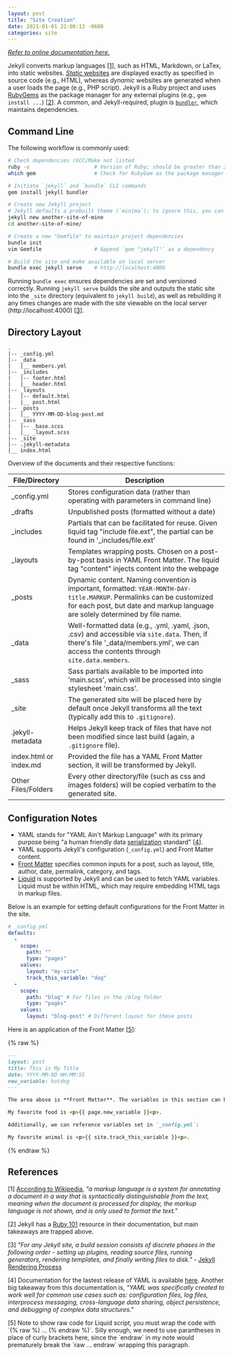 ```yaml
---
layout: post
title: "Site Creation"
date: 2021-01-01 22:00:13 -0600
categories: site
---
```

[*Refer to online documentation here.*](https://jekyllrb.com/)

Jekyll converts markup languages [<a href="#ref1">1</a>], such as HTML,
Markdown, or LaTex, into static websites. [*Static* websites](https://en.wikipedia.org/wiki/Static_web_page) are
displayed exactly as specified in source code (e.g., HTML), whereas
*dynamic* websites are generated when a user loads the page (e.g., PHP
script). Jekyll is a Ruby project and uses
[RubyGems](https://rubygems.org/) as the package manager for any
external plugins (e.g., `gem install ...`) [<a href="#ref2">2</a>]. A
common, and Jekyll-required, plugin is [`bundler`](https://bundler.io/),
which maintains dependencies.

## Command Line

The following workflow is commonly used:

```bash
# Check dependencies (GCC/Make not listed
ruby -v                     # Version of Ruby; should be greater than 2.4
which gem                   # Check for RubyGem as the package manager

# Initiate `jekyll` and `bundle` CLI commands
gem install jekyll bundler

# Create new Jekyll project
# Jekyll defaults a prebuilt theme (`minima`); to ignore this, you can pass `--blank`
jekyll new another-site-of-mine
cd another-site-of-mine/

# Create a new "Gemfile" to maintain project dependencies
bundle init
vim Gemfile                 # Append `gem "jekyll"` as a dependency

# Build the site and make available on local server
bundle exec jekyll serve    # http://localhost:4000
```

Running `bundle exec` ensures dependencies are set and versioned
correctly. Running `jekyll serve` builds the site and outputs the static
site into the `_site` directory (equivalent to `jekyll build`), as well
as rebuilding it any times changes are made with the site viewable on
the local server (http://localhost:4000) [<a href="#ref3">3</a>].

## Directory Layout

```
.
|-- _config.yml
|-- _data
|   |__ members.yml
|-- _includes
|   |-- footer.html
|   |__ header.html
|-- _layouts
|   |-- default.html
|   |__ post.html
|-- _posts
|   |__ YYYY-MM-DD-blog-post.md
|-- _sass
|   |-- _base.scss
|   |__ _layout.scss
|-- _site
|-- .jekyll-metadata
|__ index.html
```

Overview of the documents and their respective functions:

| File/Directory | Description |
| -------------- | ----------- |
| _config.yml    | Stores configuration data (rather than operating with parameters in command line) |
| _drafts        | Unpublished posts (formatted without a date) |
| _includes      | Partials that can be facilitated for reuse. Given liquid tag "include file.ext", the partial can be found in '_includes/file.ext' |
| _layouts       | Templates wrapping posts. Chosen on a post-by-post basis in YAML Front Matter. The liquid tag "content" injects content into the webpage |
| _posts         | Dynamic content. Naming convention is important, formatted: `YEAR-MONTH-DAY-title.MARKUP`. Permalinks can be customized for each post, but date and markup language are solely determined by file name. |
| _data          | Well-formatted data (e.g., .yml, .yaml, .json, .csv) and accessible via `site.data`. Then, if there's file '_data/members.yml', we can access the contents through `site.data.members`. |
| _sass          | Sass partials available to be imported into 'main.scss', which will be processed into single stylesheet 'main.css'. |
| _site          | The generated site will be placed here by default once Jekyll transforms all the text (typically add this to `.gitignore`). |
| .jekyll-metadata | Helps Jekyll keep track of files that have not been modified since last build (again, a `.gitignore` file). |
| index.html or index.md | Provided the file has a YAML Front Matter section, it will be transformed by Jekyll. |
| Other Files/Folders | Every other directory/file (such as css and images folders) will be copied verbatim to the generated site. |

## Configuration Notes

- YAML stands for "YAML Ain't Markup Language" with its primary purpose being "a human friendly data [serialization](https://en.wikipedia.org/wiki/Serialization) standard" [<a href="#ref4">4</a>].
- YAML supports Jekyll's configuration (`_config.yml`) and Front Matter content.
- [Front Matter](https://jekyllrb.com/docs/front-matter/) specifies common inputs for a post, such as layout, title, author, date, permalink, category, and tags.
- [Liquid](https://shopify.github.io/liquid/) is supported by Jekyll and can be used to fetch YAML variables. Liquid must be within HTML, which may require embedding HTML tags in markup files.

Below is an example for setting default configurations for the Front
Matter in the site.

```yml
# _config.yml
defaults:
  -
    scope:
      path: ""
      type: "pages"
    values:
      layout: "my-site"
      track_this_variable: "dog"
  -
    scope:
      path: "blog" # For files in the /blog folder
      type: "pages"
    values:
      layout: "blog-post" # Different layout for these posts
```

Here is an application of the Front Matter [<a href="#ref5">5</a>]:

{% raw %}
```md
---
layout: post
title: This is My Title
date: YYYY-MM-DD HH:MM:SS
new_variable: hotdog
---

The area above is **Front Matter**. The variables in this section can be referenced with **Liquid** as:

My favorite food is <p>{{ page.new_variable }}<p>.

Additionally, we can reference variables set in `_config.yml`:

My favorite animal is <p>{{ site.track_this_variable }}<p>.
```
{% endraw %}

## References

<p id="ref1">[1] <a href="https://en.wikipedia.org/wiki/Markup_language">According to Wikipedia</a>, <em>"a markup language is a system for annotating a document in a way that is syntactically distinguishable from the text, meaning when the document is processed for display, the markup language is not shown, and is only used to format the text."</em></p>

<p id="ref2">[2] Jekyll has a <a href="https://jekyllrb.com/docs/ruby-101/">Ruby 101</a> resource in their documentation, but main takeaways are trapped above.</p>

<p id="ref3">[3] <em>"For any Jekyll site, a build session consists of discrete phases in the following order - setting up plugins, reading source files, running generators, rendering templates, and finally writing files to disk."</em> - <a href="https://jekyllrb.com/docs/rendering-process/">Jekyll Rendering Process</a></p>

<p id="ref4">[4] Documentation for the lastest release of YAML is available <a href="https://yaml.org/spec/1.2/spec.html#Introduction">here</a>. Another big takeaway from this documentation is, <em>"YAML was specifically created to work well for common use cases such as: configuration files, log files, interprocess messaging, cross-language data sharing, object persistence, and debugging of complex data structures."</em></p>

<p id="ref5">[5] Note to show raw code for Liquid script, you must wrap the code with `(% raw %) ... (% endraw %)`. Silly enough, we need to use parantheses in place of curly brackets here, since the `endraw` in my note would prematurely break the `raw ... endraw` wrapping this paragraph.</p>
